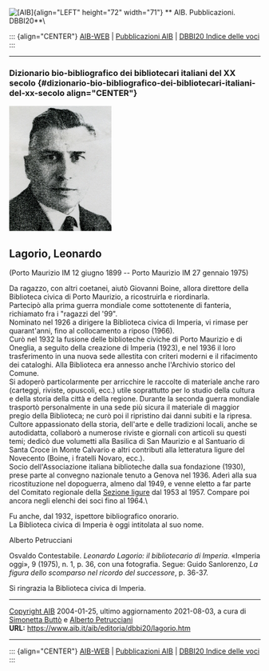 ![\[AIB\]](/aib/wi/aibv72.gif){align="LEFT" height="72" width="71"}
** AIB. Pubblicazioni. DBBI20**\

::: {align="CENTER"}
[AIB-WEB](/) \| [Pubblicazioni AIB](/pubblicazioni/) \| [DBBI20 Indice
delle voci](dbbi20.htm)
:::

------------------------------------------------------------------------

### Dizionario bio-bibliografico dei bibliotecari italiani del XX secolo {#dizionario-bio-bibliografico-dei-bibliotecari-italiani-del-xx-secolo align="CENTER"}

![\[Ritratto\]](lagorio.jpg)

## Lagorio, Leonardo

(Porto Maurizio IM 12 giugno 1899 -- Porto Maurizio IM 27 gennaio 1975)

Da ragazzo, con altri coetanei, aiutò Giovanni Boine, allora direttore
della Biblioteca civica di Porto Maurizio, a ricostruirla e
riordinarla.\
Partecipò alla prima guerra mondiale come sottotenente di fanteria,
richiamato fra i \"ragazzi del \'99\".\
Nominato nel 1926 a dirigere la Biblioteca civica di Imperia, vi rimase
per quarant\'anni, fino al collocamento a riposo (1966).\
Curò nel 1932 la fusione delle biblioteche civiche di Porto Maurizio e
di Oneglia, a seguito della creazione di Imperia (1923), e nel 1936 il
loro trasferimento in una nuova sede allestita con criteri moderni e il
rifacimento dei cataloghi. Alla Biblioteca era annesso anche l\'Archivio
storico del Comune.\
Si adoperò particolarmente per arricchire le raccolte di materiale anche
raro (carteggi, riviste, opuscoli, ecc.) utile soprattutto per lo studio
della cultura e della storia della città e della regione. Durante la
seconda guerra mondiale trasportò personalmente in una sede più sicura
il materiale di maggior pregio della Biblioteca; ne curò poi il
ripristino dai danni subiti e la ripresa.\
Cultore appassionato della storia, dell\'arte e delle tradizioni locali,
anche se autodidatta, collaborò a numerose riviste e giornali con
articoli su questi temi; dedicò due volumetti alla Basilica di San
Maurizio e al Santuario di Santa Croce in Monte Calvario e altri
contributi alla letteratura ligure del Novecento (Boine, i fratelli
Novaro, ecc.).\
Socio dell\'Associazione italiana biblioteche dalla sua fondazione
(1930), prese parte al convegno nazionale tenuto a Genova nel 1936.
Aderì alla sua ricostituzione nel dopoguerra, almeno dal 1949, e venne
eletto a far parte del Comitato regionale della [Sezione
ligure](/aib/stor/sezioni/lig.htm) dal 1953 al 1957. Compare poi ancora
negli elenchi dei soci fino al 1964.\

Fu anche, dal 1932, ispettore bibliografico onorario.\
La Biblioteca civica di Imperia è oggi intitolata al suo nome.

Alberto Petrucciani

Osvaldo Contestabile. *Leonardo Lagorio: il bibliotecario di Imperia*.
«Imperia oggi», 9 (1975), n. 1, p. 36, con una fotografia. Segue: Guido
Sanlorenzo, *La figura dello scomparso nel ricordo del successore*, p.
36-37.

Si ringrazia la Biblioteca civica di Imperia.

------------------------------------------------------------------------

[Copyright AIB](/su-questo-sito/dichiarazione-di-copyright-aib-web/)
2004-01-25, ultimo aggiornamento 2021-08-03, a cura di [Simonetta
Buttò](/aib/redazione3.htm) e [Alberto
Petrucciani](/su-questo-sito/redazione-aib-web/)\
**URL:** https://www.aib.it/aib/editoria/dbbi20/lagorio.htm

------------------------------------------------------------------------

::: {align="CENTER"}
[AIB-WEB](/) \| [Pubblicazioni AIB](/pubblicazioni/) \| [DBBI20 Indice
delle voci](dbbi20.htm)
:::
